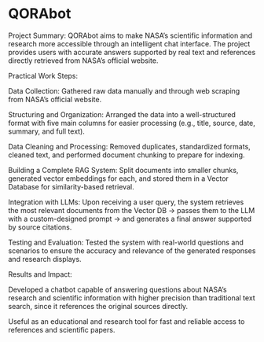 # QORAbot
Project Summary:
QORAbot aims to make NASA’s scientific information and research more accessible through an intelligent chat interface. The project provides users with accurate answers supported by real text and references directly retrieved from NASA’s official website.

Practical Work Steps:

Data Collection: Gathered raw data manually and through web scraping from NASA’s official website.

Structuring and Organization: Arranged the data into a well-structured format with five main columns for easier processing (e.g., title, source, date, summary, and full text).

Data Cleaning and Processing: Removed duplicates, standardized formats, cleaned text, and performed document chunking to prepare for indexing.

Building a Complete RAG System: Split documents into smaller chunks, generated vector embeddings for each, and stored them in a Vector Database for similarity-based retrieval.

Integration with LLMs: Upon receiving a user query, the system retrieves the most relevant documents from the Vector DB → passes them to the LLM with a custom-designed prompt → and generates a final answer supported by source citations.

Testing and Evaluation: Tested the system with real-world questions and scenarios to ensure the accuracy and relevance of the generated responses and research displays.

Results and Impact:

Developed a chatbot capable of answering questions about NASA’s research and scientific information with higher precision than traditional text search, since it references the original sources directly.

Useful as an educational and research tool for fast and reliable access to references and scientific papers.


